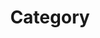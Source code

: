 ---
title : "Category"
layout : categories
permalink : /categories/
author_profile : true
sidebar_main: true
layout: collection
entries_layout: grid
---